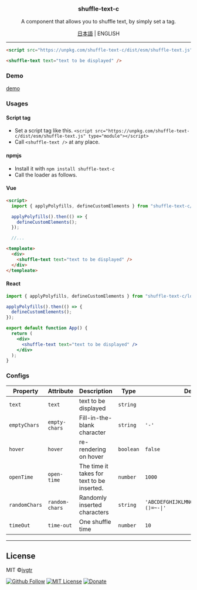 <div align="center">
  <h3 align="center">shuffle-text-c</h3>
  <p align="center">A component that allows you to shuffle text, by simply set a tag.</p>
  <p><a href="https://github.com/ivgtr/shuffle-text-c/blob/master/docs/README_ja.md" >日本語</a> | ENGLISH</p>
</div>

---

```html
<script src="https://unpkg.com/shuffle-text-c/dist/esm/shuffle-text.js" type="module"></script>

<shuffle-text text="text to be displayed" />
```

### Demo

[demo](https://ivgtr.github.io/shuffle-text-c/)

### Usages

#### Script tag

- Set a script tag like this.
  `<script src="https://unpkg.com/shuffle-text-c/dist/esm/shuffle-text.js" type="module"></script>`
- Call `<shuffle-text />` at any place.

#### npmjs

- Install it with `npm install shuffle-text-c`
- Call the loader as follows.

#### Vue

```html
<script>
  import { applyPolyfills, defineCustomElements } from "shuffle-text-c/loader";

  applyPolyfills().then(() => {
    defineCustomElements();
  });

  //...
```

```html
<templeate>
  <div>
    <shuffle-text text="text to be displayed" />
  </div>
</templeate>
```

#### React

```jsx
import { applyPolyfills, defineCustomElements } from "shuffle-text-c/loader";

applyPolyfills().then(() => {
  defineCustomElements();
});

export default function App() {
  return (
    <div>
      <shuffle-text text="text to be displayed" />
    </div>
  );
}
```

### Configs

| Property      | Attribute      | Description                                | Type      | Default                                     | Required |
| ------------- | -------------- | ------------------------------------------ | --------- | ------------------------------------------- | -------- |
| `text`        | `text`         | text to be displayed                       | `string`  |                                             | Yes      |
| `emptyChars`  | `empty-chars`  | Fill-in-the-blank character                | `string`  | `'-'`                                       | No       |
| `hover`       | `hover`        | re-rendering on hover                      | `boolean` | `false`                                     | No       |
| `openTime`    | `open-time`    | The time it takes for text to be inserted. | `number`  | `1000`                                      | No       |
| `randomChars` | `random-chars` | Randomly inserted characters               | `string`  | `'ABCDEFGHIJKLMNOPQRSTUVWXYZ?!#$%&()=~-\|'` | No       |
| `timeOut`     | `time-out`     | One shuffle time                           | `number`  | `10`                                        | No       |

---

## License

MIT ©[ivgtr](https://github.com/ivgtr)

[![Github Follow](https://img.shields.io/github/followers/ivgtr?style=social)](https://github.com/ivgtr) [![MIT License](http://img.shields.io/badge/license-MIT-blue.svg?style=flat)](LICENSE) [![Donate](https://img.shields.io/badge/%EF%BC%84-support-green.svg?style=flat-square)](https://www.buymeacoffee.com/ivgtr)
